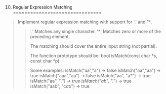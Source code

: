 10. Regular Expression Matching
===============================

> Implement regular expression matching with support for '.' and '*'.
>
> > '.' Matches any single character.
> > '*' Matches zero or more of the preceding element.
> >
> > The matching should cover the entire input string (not partial).
> >
> > The function prototype should be:
> > bool isMatch(const char *s, const char *p)
> >
> > Some examples:
> > isMatch("aa","a") → false
> > isMatch("aa","aa") → true
> > isMatch("aaa","aa") → false
> > isMatch("aa", "a*") → true
> > isMatch("aa", ".*") → true
> > isMatch("ab", ".*") → true
> > isMatch("aab", "c*a*b") → true
